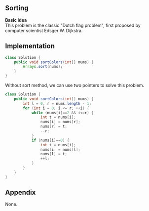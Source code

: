 **Sorting**  
---
**Basic idea**  
This problem is the classic "Dutch flag problem", first proposed by computer scientist Edsger W. Dijkstra.

Implementation
---
```java
class Solution {
    public void sortColors(int[] nums) {
        Arrays.sort(nums);
    }
}
```
Without sort method, we can use two pointers to solve this problem.
```java
class Solution {
    public void sortColors(int[] nums) {
        int l = 0, r = nums.length - 1;
        for (int i = 0; i <= r; ++i) {
            while (nums[i]==2 && i<=r) {
                int t = nums[i];
                nums[i] = nums[r];
                nums[r] = t;
                --r;
            }
            if (nums[i]==0) {
                int t = nums[i];
                nums[i] = nums[l];
                nums[l] = t;
                ++l;
            }
        }
    }
}
```
**Appendix**
---
None.